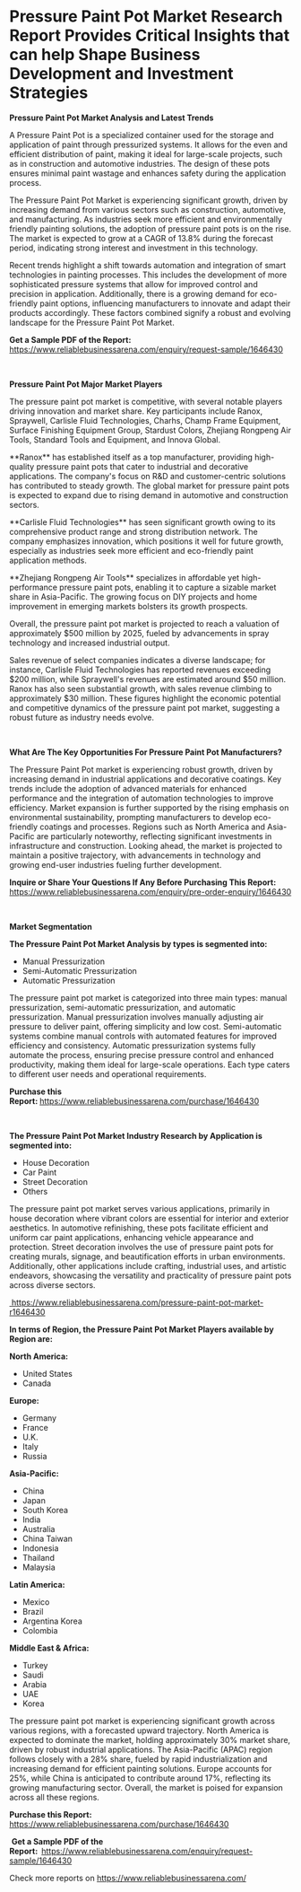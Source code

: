 <p><h1>Pressure Paint Pot Market Research Report Provides Critical Insights that can help Shape Business Development and Investment Strategies</h1></p><p><strong>Pressure Paint Pot Market Analysis and Latest Trends</strong></p>
<p><p>A Pressure Paint Pot is a specialized container used for the storage and application of paint through pressurized systems. It allows for the even and efficient distribution of paint, making it ideal for large-scale projects, such as in construction and automotive industries. The design of these pots ensures minimal paint wastage and enhances safety during the application process.</p><p>The Pressure Paint Pot Market is experiencing significant growth, driven by increasing demand from various sectors such as construction, automotive, and manufacturing. As industries seek more efficient and environmentally friendly painting solutions, the adoption of pressure paint pots is on the rise. The market is expected to grow at a CAGR of 13.8% during the forecast period, indicating strong interest and investment in this technology.</p><p>Recent trends highlight a shift towards automation and integration of smart technologies in painting processes. This includes the development of more sophisticated pressure systems that allow for improved control and precision in application. Additionally, there is a growing demand for eco-friendly paint options, influencing manufacturers to innovate and adapt their products accordingly. These factors combined signify a robust and evolving landscape for the Pressure Paint Pot Market.</p></p>
<p><strong>Get a Sample PDF of the Report:&nbsp;</strong> <a href="https://www.reliablebusinessarena.com/enquiry/request-sample/1646430?utm_campaign=3212&utm_medium=2&utm_source=Github&utm_content=ia&utm_term=05042025&utm_id=pressure-paint-pot">https://www.reliablebusinessarena.com/enquiry/request-sample/1646430</a></p>
<p>&nbsp;</p>
<p><strong>Pressure Paint Pot Major Market Players</strong></p>
<p><p>The pressure paint pot market is competitive, with several notable players driving innovation and market share. Key participants include Ranox, Spraywell, Carlisle Fluid Technologies, Charhs, Champ Frame Equipment, Surface Finishing Equipment Group, Stardust Colors, Zhejiang Rongpeng Air Tools, Standard Tools and Equipment, and Innova Global.</p><p>**Ranox** has established itself as a top manufacturer, providing high-quality pressure paint pots that cater to industrial and decorative applications. The company's focus on R&D and customer-centric solutions has contributed to steady growth. The global market for pressure paint pots is expected to expand due to rising demand in automotive and construction sectors.</p><p>**Carlisle Fluid Technologies** has seen significant growth owing to its comprehensive product range and strong distribution network. The company emphasizes innovation, which positions it well for future growth, especially as industries seek more efficient and eco-friendly paint application methods.</p><p>**Zhejiang Rongpeng Air Tools** specializes in affordable yet high-performance pressure paint pots, enabling it to capture a sizable market share in Asia-Pacific. The growing focus on DIY projects and home improvement in emerging markets bolsters its growth prospects.</p><p>Overall, the pressure paint pot market is projected to reach a valuation of approximately $500 million by 2025, fueled by advancements in spray technology and increased industrial output.</p><p>Sales revenue of select companies indicates a diverse landscape; for instance, Carlisle Fluid Technologies has reported revenues exceeding $200 million, while Spraywell's revenues are estimated around $50 million. Ranox has also seen substantial growth, with sales revenue climbing to approximately $30 million. These figures highlight the economic potential and competitive dynamics of the pressure paint pot market, suggesting a robust future as industry needs evolve.</p></p>
<p>&nbsp;</p>
<p><strong>What Are The Key Opportunities For Pressure Paint Pot Manufacturers?</strong></p>
<p><p>The Pressure Paint Pot market is experiencing robust growth, driven by increasing demand in industrial applications and decorative coatings. Key trends include the adoption of advanced materials for enhanced performance and the integration of automation technologies to improve efficiency. Market expansion is further supported by the rising emphasis on environmental sustainability, prompting manufacturers to develop eco-friendly coatings and processes. Regions such as North America and Asia-Pacific are particularly noteworthy, reflecting significant investments in infrastructure and construction. Looking ahead, the market is projected to maintain a positive trajectory, with advancements in technology and growing end-user industries fueling further development.</p></p>
<p><strong>Inquire or Share Your Questions If Any Before Purchasing This Report:</strong> <a href="https://www.reliablebusinessarena.com/enquiry/pre-order-enquiry/1646430?utm_campaign=3212&utm_medium=2&utm_source=Github&utm_content=ia&utm_term=05042025&utm_id=pressure-paint-pot">https://www.reliablebusinessarena.com/enquiry/pre-order-enquiry/1646430</a></p>
<p>&nbsp;</p>
<p><strong>Market Segmentation</strong></p>
<p><strong>The Pressure Paint Pot Market Analysis by types is segmented into:</strong></p>
<p><ul><li>Manual Pressurization</li><li>Semi-Automatic Pressurization</li><li>Automatic Pressurization</li></ul></p>
<p><p>The pressure paint pot market is categorized into three main types: manual pressurization, semi-automatic pressurization, and automatic pressurization. Manual pressurization involves manually adjusting air pressure to deliver paint, offering simplicity and low cost. Semi-automatic systems combine manual controls with automated features for improved efficiency and consistency. Automatic pressurization systems fully automate the process, ensuring precise pressure control and enhanced productivity, making them ideal for large-scale operations. Each type caters to different user needs and operational requirements.</p></p>
<p><strong>Purchase this Report:&nbsp;</strong><a href="https://www.reliablebusinessarena.com/purchase/1646430?utm_campaign=3212&utm_medium=2&utm_source=Github&utm_content=ia&utm_term=05042025&utm_id=pressure-paint-pot">https://www.reliablebusinessarena.com/purchase/1646430</a></p>
<p>&nbsp;</p>
<p><strong>The Pressure Paint Pot Market Industry Research by Application is segmented into:</strong></p>
<p><ul><li>House Decoration</li><li>Car Paint</li><li>Street Decoration</li><li>Others</li></ul></p>
<p><p>The pressure paint pot market serves various applications, primarily in house decoration where vibrant colors are essential for interior and exterior aesthetics. In automotive refinishing, these pots facilitate efficient and uniform car paint applications, enhancing vehicle appearance and protection. Street decoration involves the use of pressure paint pots for creating murals, signage, and beautification efforts in urban environments. Additionally, other applications include crafting, industrial uses, and artistic endeavors, showcasing the versatility and practicality of pressure paint pots across diverse sectors.</p></p>
<p><a href="https://www.reliablebusinessarena.com/pressure-paint-pot-market-r1646430?utm_campaign=3212&utm_medium=2&utm_source=Github&utm_content=ia&utm_term=05042025&utm_id=pressure-paint-pot">&nbsp;https://www.reliablebusinessarena.com/pressure-paint-pot-market-r1646430</a></p>
<p><strong>In terms of Region, the Pressure Paint Pot Market Players available by Region are:</strong></p>
<p>
    <p> <strong> North America: </strong>
        <ul>
            <li>United States</li>
            <li>Canada</li>
        </ul>
        </p> 
    <p> <strong> Europe: </strong>
        <ul>
            <li>Germany</li>
            <li>France</li>
            <li>U.K.</li>
            <li>Italy</li>
            <li>Russia</li>
        </ul>
        </p> 
    <p> <strong> Asia-Pacific: </strong>
        <ul>
            <li>China</li>
            <li>Japan</li>
            <li>South Korea</li>
            <li>India</li>
            <li>Australia</li>
            <li>China Taiwan</li>
            <li>Indonesia</li>
            <li>Thailand</li>
            <li>Malaysia</li>
        </ul>
        </p> 
    <p> <strong> Latin America: </strong>
        <ul>
            <li>Mexico</li>
            <li>Brazil</li>
            <li>Argentina Korea</li>
            <li>Colombia</li>
        </ul>
        </p> 
    <p> <strong> Middle East & Africa: </strong>
        <ul>
            <li>Turkey</li>
            <li>Saudi</li>
            <li>Arabia</li>
            <li>UAE</li>
            <li>Korea</li>
        </ul>
    </p>
    </p>
<p><p>The pressure paint pot market is experiencing significant growth across various regions, with a forecasted upward trajectory. North America is expected to dominate the market, holding approximately 30% market share, driven by robust industrial applications. The Asia-Pacific (APAC) region follows closely with a 28% share, fueled by rapid industrialization and increasing demand for efficient painting solutions. Europe accounts for 25%, while China is anticipated to contribute around 17%, reflecting its growing manufacturing sector. Overall, the market is poised for expansion across all these regions.</p></p>
<p><strong>Purchase this Report: </strong><a href="https://www.reliablebusinessarena.com/purchase/1646430?utm_campaign=3212&utm_medium=2&utm_source=Github&utm_content=ia&utm_term=05042025&utm_id=pressure-paint-pot">https://www.reliablebusinessarena.com/purchase/1646430</a></p>
<p>&nbsp;<strong>Get a Sample PDF of the Report:&nbsp;&nbsp;</strong><a href="https://www.reliablebusinessarena.com/enquiry/request-sample/1646430?utm_campaign=3212&utm_medium=2&utm_source=Github&utm_content=ia&utm_term=05042025&utm_id=pressure-paint-pot">https://www.reliablebusinessarena.com/enquiry/request-sample/1646430</a></p>
<p><strong></strong></p>
<p>Check more reports on <a href="https://www.reliablebusinessarena.com/?utm_campaign=3212&utm_medium=2&utm_source=Github&utm_content=ia&utm_term=05042025&utm_id=pressure-paint-pot">https://www.reliablebusinessarena.com/</a></p>
